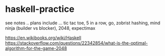 # haskell-practice
see notes ..
plans include ... tic tac toe, 5 in a row, go, zobrist hashing, mind ninja (builder vs blocker), 2048, expectimax

https://en.wikibooks.org/wiki/Haskell
https://stackoverflow.com/questions/22342854/what-is-the-optimal-algorithm-for-the-game-2048
